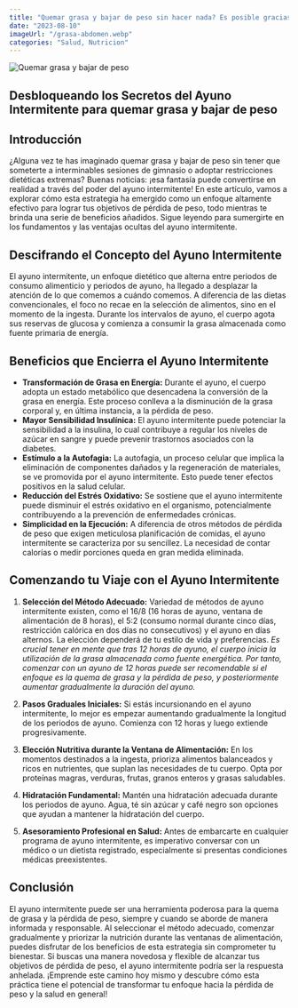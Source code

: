```yaml
---
title: "Quemar grasa y bajar de peso sin hacer nada? Es posible gracias al ayuno intermitente!"
date: "2023-08-10"
imageUrl: "/grasa-abdomen.webp"
categories: "Salud, Nutricion"
---
```


![Quemar grasa y bajar de peso](/grasa-abdomen.webp)

## Desbloqueando los Secretos del Ayuno Intermitente para quemar grasa y bajar de peso

## Introducción
¿Alguna vez te has imaginado quemar grasa y bajar de peso sin tener que someterte a interminables sesiones de gimnasio o adoptar restricciones dietéticas extremas? Buenas noticias: ¡esa fantasía puede convertirse en realidad a través del poder del ayuno intermitente! En este artículo, vamos a explorar cómo esta estrategia ha emergido como un enfoque altamente efectivo para lograr tus objetivos de pérdida de peso, todo mientras te brinda una serie de beneficios añadidos. Sigue leyendo para sumergirte en los fundamentos y las ventajas ocultas del ayuno intermitente.

## Descifrando el Concepto del Ayuno Intermitente
El ayuno intermitente, un enfoque dietético que alterna entre periodos de consumo alimenticio y periodos de ayuno, ha llegado a desplazar la atención de lo que comemos a cuándo comemos. A diferencia de las dietas convencionales, el foco no recae en la selección de alimentos, sino en el momento de la ingesta. Durante los intervalos de ayuno, el cuerpo agota sus reservas de glucosa y comienza a consumir la grasa almacenada como fuente primaria de energía.


## Beneficios que Encierra el Ayuno Intermitente
- **Transformación de Grasa en Energía:** Durante el ayuno, el cuerpo adopta un estado metabólico que desencadena la conversión de la grasa en energía. Este proceso conlleva a la disminución de la grasa corporal y, en última instancia, a la pérdida de peso.
- **Mayor Sensibilidad Insulínica:** El ayuno intermitente puede potenciar la sensibilidad a la insulina, lo cual contribuye a regular los niveles de azúcar en sangre y puede prevenir trastornos asociados con la diabetes.
- **Estímulo a la Autofagia:** La autofagia, un proceso celular que implica la eliminación de componentes dañados y la regeneración de materiales, se ve promovida por el ayuno intermitente. Esto puede tener efectos positivos en la salud celular.
- **Reducción del Estrés Oxidativo:** Se sostiene que el ayuno intermitente puede disminuir el estrés oxidativo en el organismo, potencialmente contribuyendo a la prevención de enfermedades crónicas.
- **Simplicidad en la Ejecución:** A diferencia de otros métodos de pérdida de peso que exigen meticulosa planificación de comidas, el ayuno intermitente se caracteriza por su sencillez. La necesidad de contar calorías o medir porciones queda en gran medida eliminada.

## Comenzando tu Viaje con el Ayuno Intermitente
1. **Selección del Método Adecuado:** Variedad de métodos de ayuno intermitente existen, como el 16/8 (16 horas de ayuno, ventana de alimentación de 8 horas), el 5:2 (consumo normal durante cinco días, restricción calórica en dos días no consecutivos) y el ayuno en días alternos. La elección dependerá de tu estilo de vida y preferencias.
*Es crucial tener en mente que tras 12 horas de ayuno, el cuerpo inicia la utilización de la grasa almacenada como fuente energética. Por tanto, comenzar con un ayuno de 12 horas puede ser recomendable si el enfoque es la quema de grasa y la pérdida de peso, y posteriormente aumentar gradualmente la duración del ayuno.*

2. **Pasos Graduales Iniciales:** Si estás incursionando en el ayuno intermitente, lo mejor es empezar aumentando gradualmente la longitud de los periodos de ayuno. Comienza con 12 horas y luego extiende progresivamente.
3. **Elección Nutritiva durante la Ventana de Alimentación:** En los momentos destinados a la ingesta, prioriza alimentos balanceados y ricos en nutrientes, que suplan las necesidades de tu cuerpo. Opta por proteínas magras, verduras, frutas, granos enteros y grasas saludables.
4. **Hidratación Fundamental:** Mantén una hidratación adecuada durante los periodos de ayuno. Agua, té sin azúcar y café negro son opciones que ayudan a mantener la hidratación del cuerpo.
5. **Asesoramiento Profesional en Salud:** Antes de embarcarte en cualquier programa de ayuno intermitente, es imperativo conversar con un médico o un dietista registrado, especialmente si presentas condiciones médicas preexistentes.

## Conclusión
El ayuno intermitente puede ser una herramienta poderosa para la quema de grasa y la pérdida de peso, siempre y cuando se aborde de manera informada y responsable. Al seleccionar el método adecuado, comenzar gradualmente y priorizar la nutrición durante las ventanas de alimentación, puedes disfrutar de los beneficios de esta estrategia sin comprometer tu bienestar. Si buscas una manera novedosa y flexible de alcanzar tus objetivos de pérdida de peso, el ayuno intermitente podría ser la respuesta anhelada. ¡Emprende este camino hoy mismo y descubre cómo esta práctica tiene el potencial de transformar tu enfoque hacia la pérdida de peso y la salud en general!

